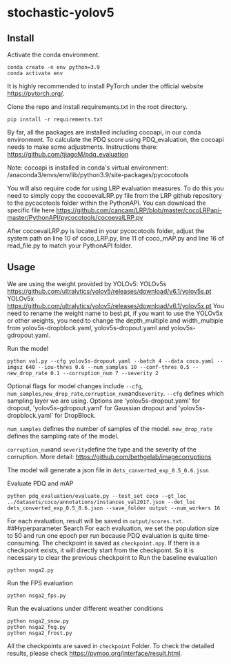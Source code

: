 # stochastic-yolov5
Install
------- 
Activate the conda environment.
```
conda create -n env python=3.9
conda activate env
```

It is highly recommended to install PyTorch under the official website https://pytorch.org/.

Clone the repo and install requirements.txt in the root directory.
```
pip install -r requirements.txt
```

By far, all the packages are installed including cocoapi, in our conda environment. To calculate the PDQ score using PDQ_evaluation, the cocoapi needs to make some adjustments. Instructions there: https://github.com/tjiagoM/pdq_evaluation

Note: cocoapi is installed in conda's virtual environment: /anaconda3/envs/env/lib/python3.9/site-packages/pycocotools

You will also require code for using LRP evaluation measures. To do this you need to simply copy the cocoevalLRP.py file from the LRP github repository to the pycocotools folder within the PythonAPI. You can download the specific file here https://github.com/cancam/LRP/blob/master/cocoLRPapi-master/PythonAPI/pycocotools/cocoevalLRP.py

After cocoevalLRP.py is located in your pycocotools folder, adjust the system path on line 10 of coco_LRP.py, line 11 of coco_mAP.py and line 16 of read_file.py to match your PythonAPI folder.

Usage
------- 
We are using the weight provided by YOLOv5:
YOLOv5s https://github.com/ultralytics/yolov5/releases/download/v6.1/yolov5s.pt
YOLOv5x https://github.com/ultralytics/yolov5/releases/download/v6.1/yolov5x.pt
You need to rename the weight name to best.pt, if you want to use the YOLOv5x or other weights, you need to change the depth_multiple and width_multiple from yolov5s-dropblock.yaml, yolov5s-dropout.yaml and yolov5s-gdropout.yaml.

Run the model
```
python val.py --cfg yolov5s-dropout.yaml --batch 4 --data coco.yaml --imgsz 640 --iou-thres 0.6 --num_samples 10 --conf-thres 0.5 --new_drop_rate 0.1 --corruption_num 7 --severity 2
```
Optional flags for model changes include ```--cfg```, ```num_samples```,```new_drop_rate```,```corruption_num```and```severity```.
```--cfg``` defines which sampling layer we are using. Options are 'yolov5s-dropout.yaml' for dropout, 'yolov5s-gdropout.yaml' for Gaussian dropout and 'yolov5s-dropblock.yaml' for DropBlock.

```num_samples``` defines the number of samples of the model.
```new_drop_rate``` defines the sampling rate of the model.

```corruption_num```and ```severity```define the type and the severity of the corruption. More detail: https://github.com/bethgelab/imagecorruptions

The model will generate a json file in ```dets_converted_exp_0.5_0.6.json ```

Evaluate PDQ and mAP
```
python pdq_evaluation/evaluate.py --test_set coco --gt_loc ../datasets/coco/annotations/instances_val2017.json --det_loc dets_converted_exp_0.5_0.6.json --save_folder output --num_workers 16
```
For each evaluation, result will be saved in ```output/scores.txt```.
##Hyperparameter Search
For each evaluation, we set the population size to 50 and run one epoch per run because PDQ evaluation is quite time-consuming. The checkpoint is saved as ```checkpoint.npy```. If there is a checkpoint exists, it will directly start from the checkpoint. So it is necessary to clear the previous checkpoint to
Run the baseline evaluation
```
python nsga2.py
```
Run the FPS evaluation
```
python nsga2_fps.py
```
Run the evaluations under different weather conditions
```
python nsga2_snow.py
python nsga2_fog.py
python nsga2_frost.py
```
All the checkpoints are saved in ```checkpoint``` Folder. To check the detailed results, please check https://pymoo.org/interface/result.html.
 
